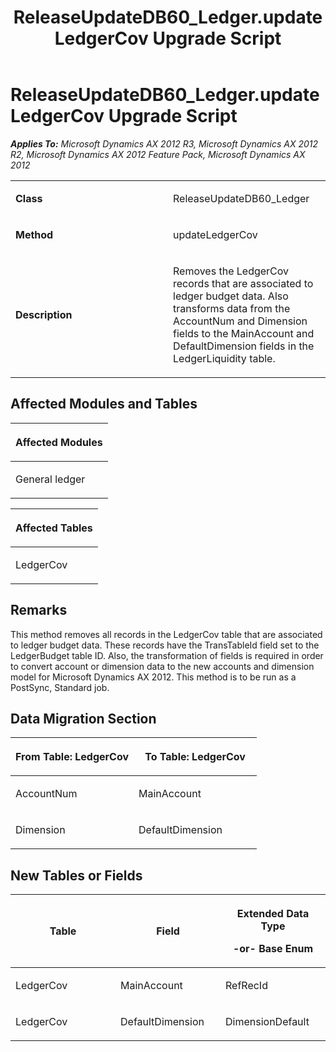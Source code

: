 ﻿---
title: ReleaseUpdateDB60_Ledger.updateLedgerCov Upgrade Script
TOCTitle: ReleaseUpdateDB60_Ledger.updateLedgerCov Upgrade Script
ms:assetid: ac299cd5-e205-5cd2-776c-747eb9af76d4
ms:mtpsurl: https://msdn.microsoft.com/en-us/library/JJ686487(v=AX.60)
ms:contentKeyID: 49710442
ms.date: 05/18/2015
mtps_version: v=AX.60
---

# ReleaseUpdateDB60\_Ledger.updateLedgerCov Upgrade Script 


_**Applies To:** Microsoft Dynamics AX 2012 R3, Microsoft Dynamics AX 2012 R2, Microsoft Dynamics AX 2012 Feature Pack, Microsoft Dynamics AX 2012_

<table>
<colgroup>
<col style="width: 50%" />
<col style="width: 50%" />
</colgroup>
<tbody>
<tr class="odd">
<td><p><strong>Class</strong></p></td>
<td><p>ReleaseUpdateDB60_Ledger</p></td>
</tr>
<tr class="even">
<td><p><strong>Method</strong></p></td>
<td><p>updateLedgerCov</p></td>
</tr>
<tr class="odd">
<td><p><strong>Description</strong></p></td>
<td><p>Removes the LedgerCov records that are associated to ledger budget data. Also transforms data from the AccountNum and Dimension fields to the MainAccount and DefaultDimension fields in the LedgerLiquidity table.</p></td>
</tr>
</tbody>
</table>


## Affected Modules and Tables

<table>
<colgroup>
<col style="width: 100%" />
</colgroup>
<thead>
<tr class="header">
<th><p>Affected Modules</p></th>
</tr>
</thead>
<tbody>
<tr class="odd">
<td><p>General ledger</p></td>
</tr>
</tbody>
</table>


<table>
<colgroup>
<col style="width: 100%" />
</colgroup>
<thead>
<tr class="header">
<th><p>Affected Tables</p></th>
</tr>
</thead>
<tbody>
<tr class="odd">
<td><p>LedgerCov</p></td>
</tr>
</tbody>
</table>


## Remarks

This method removes all records in the LedgerCov table that are associated to ledger budget data. These records have the TransTableId field set to the LedgerBudget table ID. Also, the transformation of fields is required in order to convert account or dimension data to the new accounts and dimension model for Microsoft Dynamics AX 2012. This method is to be run as a PostSync, Standard job.

## Data Migration Section

<table>
<colgroup>
<col style="width: 50%" />
<col style="width: 50%" />
</colgroup>
<thead>
<tr class="header">
<th><p>From Table: LedgerCov</p></th>
<th><p>To Table: LedgerCov</p></th>
</tr>
</thead>
<tbody>
<tr class="odd">
<td><p>AccountNum</p></td>
<td><p>MainAccount</p></td>
</tr>
<tr class="even">
<td><p>Dimension</p></td>
<td><p>DefaultDimension</p></td>
</tr>
</tbody>
</table>


## New Tables or Fields

<table>
<colgroup>
<col style="width: 33%" />
<col style="width: 33%" />
<col style="width: 33%" />
</colgroup>
<thead>
<tr class="header">
<th><p>Table</p></th>
<th><p>Field</p></th>
<th><p>Extended Data Type</p>
<p>-or- Base Enum</p></th>
</tr>
</thead>
<tbody>
<tr class="odd">
<td><p>LedgerCov</p></td>
<td><p>MainAccount</p></td>
<td><p>RefRecId</p></td>
</tr>
<tr class="even">
<td><p>LedgerCov</p></td>
<td><p>DefaultDimension</p></td>
<td><p>DimensionDefault</p></td>
</tr>
</tbody>
</table>

  


